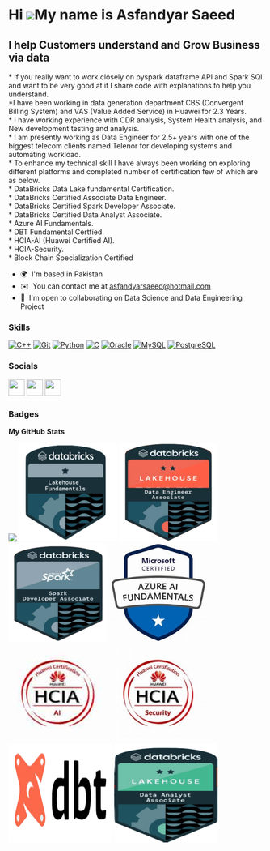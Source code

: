 Hi ![](https://user-images.githubusercontent.com/18350557/176309783-0785949b-9127-417c-8b55-ab5a4333674e.gif)My name is Asfandyar Saeed
=======================================================================================================================================

I help Customers understand and Grow Business via data
---------------------------------------------

\* If you really want to work closely on pyspark dataframe API and Spark SQl and want to be very good at it I share code with explanations to help you understand.<br> \*I have been working in data generation department CBS (Convergent Billing System) and VAS (Value Added Service) in Huawei for 2.3 Years.<br> \* I have working experience with CDR analysis, System Health analysis, and New development testing and analysis.<br>  \* I am presently working as Data Engineer for 2.5+ years with one of the biggest telecom clients named Telenor for developing systems and automating workload.<br>  \* To enhance my technical skill I have always been working on exploring different platforms and completed number of certification few of which are as below.<br>  \* DataBricks Data Lake fundamental Certification.<br>  \* DataBricks Certified Associate Data Engineer.<br>  \* DataBricks Certified Spark Developer Associate.<br> \* DataBricks Certified Data Analyst Associate.<br> \* Azure AI Fundamentals.<br>  \* DBT Fundamental Certfied.<br>  \* HCIA-AI (Huawei Certified AI).<br>  \* HCIA-Security.<br>  \* Block Chain Specialization Certified

* 🌍  I'm based in Pakistan
* ✉️  You can contact me at [asfandyarsaeed@hotmail.com](mailto:asfandyarsaeed@hotmail.com)
* 🤝  I'm open to collaborating on Data Science and Data Engineering Project

### Skills


<p align="left">
<a href="https://docs.microsoft.com/en-us/cpp/?view=msvc-170" target="_blank" rel="noreferrer"><img src="https://raw.githubusercontent.com/danielcranney/readme-generator/main/public/icons/skills/cplusplus-colored.svg" width="36" height="36" alt="C++" /></a>
<a href="https://git-scm.com/" target="_blank" rel="noreferrer"><img src="https://raw.githubusercontent.com/danielcranney/readme-generator/main/public/icons/skills/git-colored.svg" width="36" height="36" alt="Git" /></a>
<a href="https://www.python.org/" target="_blank" rel="noreferrer"><img src="https://raw.githubusercontent.com/danielcranney/readme-generator/main/public/icons/skills/python-colored.svg" width="36" height="36" alt="Python" /></a>
<a href="https://docs.microsoft.com/en-us/cpp/?view=msvc-170" target="_blank" rel="noreferrer"><img src="https://raw.githubusercontent.com/danielcranney/readme-generator/main/public/icons/skills/c-colored.svg" width="36" height="36" alt="C" /></a>
<a href="https://www.oracle.com/uk/index.html" target="_blank" rel="noreferrer"><img src="https://raw.githubusercontent.com/danielcranney/readme-generator/main/public/icons/skills/oracle-colored.svg" width="36" height="36" alt="Oracle" /></a>
<a href="https://www.mysql.com/" target="_blank" rel="noreferrer"><img src="https://raw.githubusercontent.com/danielcranney/readme-generator/main/public/icons/skills/mysql-colored.svg" width="36" height="36" alt="MySQL" /></a>
<a href="https://www.postgresql.org/" target="_blank" rel="noreferrer"><img src="https://raw.githubusercontent.com/danielcranney/readme-generator/main/public/icons/skills/postgresql-colored.svg" width="36" height="36" alt="PostgreSQL" /></a>
</p>


### Socials

<p align="left"> <a href="https://www.github.com/asfandyarsaeed1" target="_blank" rel="noreferrer"><img src="https://raw.githubusercontent.com/danielcranney/readme-generator/main/public/icons/socials/github.svg" width="32" height="32" /></a> <a href="https://www.linkedin.com/in/saeedasfandyar" target="_blank" rel="noreferrer"><img src="https://raw.githubusercontent.com/danielcranney/readme-generator/main/public/icons/socials/linkedin.svg" width="32" height="32" /></a> <a href="http://www.medium.com/@asfandyarsaeed" target="_blank" rel="noreferrer"><img src="https://raw.githubusercontent.com/danielcranney/readme-generator/main/public/icons/socials/medium.svg" width="32" height="32" /></a></p>

### Badges

<b>My GitHub Stats</b>

<a href="http://www.github.com/asfandyarsaeed1"><img src="https://github-readme-streak-stats.herokuapp.com/?user=asfandyarsaeed1&stroke=ffffff&background=1c1917&ring=0891b2&fire=0891b2&currStreakNum=ffffff&currStreakLabel=0891b2&sideNums=ffffff&sideLabels=ffffff&dates=ffffff&hide_border=true" /></a>
<img src="/Funda.png" alt="Fundamental Badge" style="width: 195px; height: 195px;">
<img src="/DE_upda.png" alt="DE_Associate Badge" style="width: 195px; height: 195px;">
<img src="/Spark Developer Specializaton.png" alt="Spark Developer Badge" style="width: 195px; height: 195px;">
<img src="/AI.PNG" alt="AI Fundamental Badge" style="width: 195px; height: 195px;">
<img src="/HCIA_AI.jpg" alt="AI Fundamental Badge" style="width: 195px; height: 195px;">
<img src="/Security.PNG" alt="HCIA Badge" style="width: 195px; height: 195px;">
<img src="/DBT.png" alt="DBT FUndamental Badge" style="width: 205px; height: 195px;">
<img src="/Databrick Analyst.png" alt="DataBrick Certified Analyst Badge" style="width: 205px; height: 195px;">
